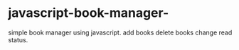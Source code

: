 # javascript-book-manager-
simple book manager using javascript. add books delete books change read status. 
